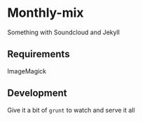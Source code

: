 # Monthly-mix
Something with Soundcloud and Jekyll

## Requirements
ImageMagick

## Development
Give it a bit of `grunt` to watch and serve it all
